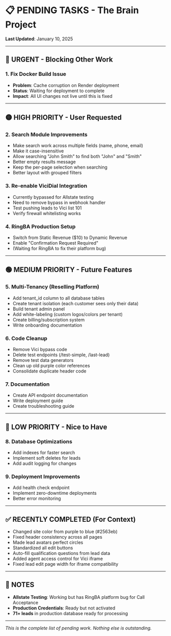 # 📋 PENDING TASKS - The Brain Project
**Last Updated**: January 10, 2025

---

## 🔴 URGENT - Blocking Other Work

### 1. **Fix Docker Build Issue**
- **Problem**: Cache corruption on Render deployment
- **Status**: Waiting for deployment to complete
- **Impact**: All UI changes not live until this is fixed

---

## 🟡 HIGH PRIORITY - User Requested

### 2. **Search Module Improvements**
- Make search work across multiple fields (name, phone, email)
- Make it case-insensitive 
- Allow searching "John Smith" to find both "John" and "Smith"
- Better empty results message
- Keep the per-page selection when searching
- Better layout with grouped filters

### 3. **Re-enable ViciDial Integration**
- Currently bypassed for Allstate testing
- Need to remove bypass in webhook handler
- Test pushing leads to Vici list 101
- Verify firewall whitelisting works

### 4. **RingBA Production Setup**
- Switch from Static Revenue ($10) to Dynamic Revenue
- Enable "Confirmation Request Required" 
- (Waiting for RingBA to fix their platform bug)

---

## 🟢 MEDIUM PRIORITY - Future Features

### 5. **Multi-Tenancy (Reselling Platform)**
- Add tenant_id column to all database tables
- Create tenant isolation (each customer sees only their data)
- Build tenant admin panel
- Add white-labeling (custom logos/colors per tenant)
- Create billing/subscription system
- Write onboarding documentation

### 6. **Code Cleanup**
- Remove Vici bypass code
- Delete test endpoints (/test-simple, /last-lead)
- Remove test data generators
- Clean up old purple color references
- Consolidate duplicate header code

### 7. **Documentation**
- Create API endpoint documentation
- Write deployment guide
- Create troubleshooting guide

---

## 🔵 LOW PRIORITY - Nice to Have

### 8. **Database Optimizations**
- Add indexes for faster search
- Implement soft deletes for leads
- Add audit logging for changes

### 9. **Deployment Improvements**
- Add health check endpoint
- Implement zero-downtime deployments
- Better error monitoring

---

## ✅ RECENTLY COMPLETED (For Context)
- Changed site color from purple to blue (#2563eb)
- Fixed header consistency across all pages
- Made lead avatars perfect circles
- Standardized all edit buttons
- Auto-fill qualification questions from lead data
- Added agent access control for Vici iframe
- Fixed lead edit page width for iframe compatibility

---

## 📌 NOTES
- **Allstate Testing**: Working but has RingBA platform bug for Call Acceptance
- **Production Credentials**: Ready but not activated
- **71+ leads** in production database ready for processing

---

*This is the complete list of pending work. Nothing else is outstanding.*

